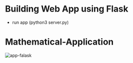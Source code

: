 # Building Web App using Flask

- run app (python3 server.py)
# Mathematical-Application
![app-falask](https://github.com/Yeranosyan/Mathematical-Application/assets/120154377/eb892301-f12f-4f07-8ca9-f6d83813f116)
